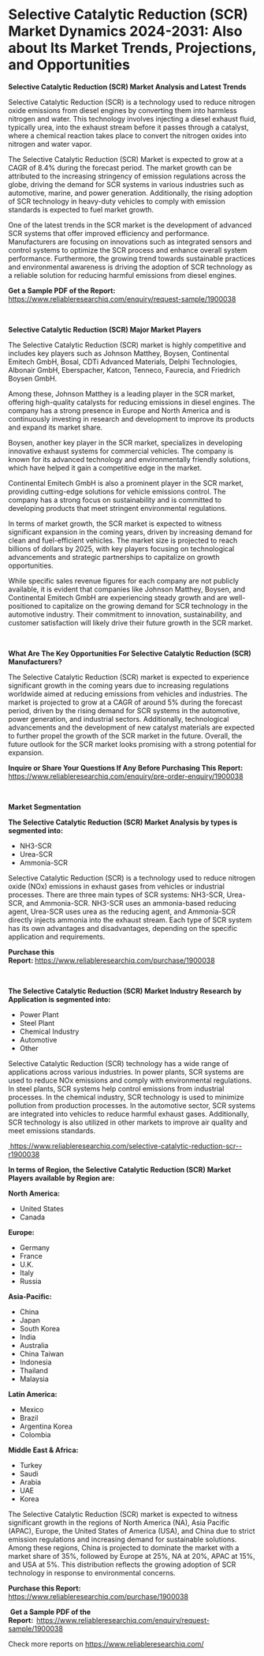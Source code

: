 <p><h1>Selective Catalytic Reduction (SCR) Market Dynamics 2024-2031: Also about Its Market Trends, Projections, and Opportunities</h1></p><p><strong>Selective Catalytic Reduction (SCR) Market Analysis and Latest Trends</strong></p>
<p><p>Selective Catalytic Reduction (SCR) is a technology used to reduce nitrogen oxide emissions from diesel engines by converting them into harmless nitrogen and water. This technology involves injecting a diesel exhaust fluid, typically urea, into the exhaust stream before it passes through a catalyst, where a chemical reaction takes place to convert the nitrogen oxides into nitrogen and water vapor.</p><p>The Selective Catalytic Reduction (SCR) Market is expected to grow at a CAGR of 8.4% during the forecast period. The market growth can be attributed to the increasing stringency of emission regulations across the globe, driving the demand for SCR systems in various industries such as automotive, marine, and power generation. Additionally, the rising adoption of SCR technology in heavy-duty vehicles to comply with emission standards is expected to fuel market growth.</p><p>One of the latest trends in the SCR market is the development of advanced SCR systems that offer improved efficiency and performance. Manufacturers are focusing on innovations such as integrated sensors and control systems to optimize the SCR process and enhance overall system performance. Furthermore, the growing trend towards sustainable practices and environmental awareness is driving the adoption of SCR technology as a reliable solution for reducing harmful emissions from diesel engines.</p></p>
<p><strong>Get a Sample PDF of the Report:&nbsp;</strong> <a href="https://www.reliableresearchiq.com/enquiry/request-sample/1900038">https://www.reliableresearchiq.com/enquiry/request-sample/1900038</a></p>
<p>&nbsp;</p>
<p><strong>Selective Catalytic Reduction (SCR) Major Market Players</strong></p>
<p><p>The Selective Catalytic Reduction (SCR) market is highly competitive and includes key players such as Johnson Matthey, Boysen, Continental Emitech GmbH, Bosal, CDTi Advanced Materials, Delphi Technologies, Albonair GmbH, Eberspacher, Katcon, Tenneco, Faurecia, and Friedrich Boysen GmbH.</p><p>Among these, Johnson Matthey is a leading player in the SCR market, offering high-quality catalysts for reducing emissions in diesel engines. The company has a strong presence in Europe and North America and is continuously investing in research and development to improve its products and expand its market share.</p><p>Boysen, another key player in the SCR market, specializes in developing innovative exhaust systems for commercial vehicles. The company is known for its advanced technology and environmentally friendly solutions, which have helped it gain a competitive edge in the market.</p><p>Continental Emitech GmbH is also a prominent player in the SCR market, providing cutting-edge solutions for vehicle emissions control. The company has a strong focus on sustainability and is committed to developing products that meet stringent environmental regulations.</p><p>In terms of market growth, the SCR market is expected to witness significant expansion in the coming years, driven by increasing demand for clean and fuel-efficient vehicles. The market size is projected to reach billions of dollars by 2025, with key players focusing on technological advancements and strategic partnerships to capitalize on growth opportunities.</p><p>While specific sales revenue figures for each company are not publicly available, it is evident that companies like Johnson Matthey, Boysen, and Continental Emitech GmbH are experiencing steady growth and are well-positioned to capitalize on the growing demand for SCR technology in the automotive industry. Their commitment to innovation, sustainability, and customer satisfaction will likely drive their future growth in the SCR market.</p></p>
<p>&nbsp;</p>
<p><strong>What Are The Key Opportunities For Selective Catalytic Reduction (SCR) Manufacturers?</strong></p>
<p><p>The Selective Catalytic Reduction (SCR) market is expected to experience significant growth in the coming years due to increasing regulations worldwide aimed at reducing emissions from vehicles and industries. The market is projected to grow at a CAGR of around 5% during the forecast period, driven by the rising demand for SCR systems in the automotive, power generation, and industrial sectors. Additionally, technological advancements and the development of new catalyst materials are expected to further propel the growth of the SCR market in the future. Overall, the future outlook for the SCR market looks promising with a strong potential for expansion.</p></p>
<p><strong>Inquire or Share Your Questions If Any Before Purchasing This Report:</strong> <a href="https://www.reliableresearchiq.com/enquiry/pre-order-enquiry/1900038">https://www.reliableresearchiq.com/enquiry/pre-order-enquiry/1900038</a></p>
<p>&nbsp;</p>
<p><strong>Market Segmentation</strong></p>
<p><strong>The Selective Catalytic Reduction (SCR) Market Analysis by types is segmented into:</strong></p>
<p><ul><li>NH3-SCR</li><li>Urea-SCR</li><li>Ammonia-SCR</li></ul></p>
<p><p>Selective Catalytic Reduction (SCR) is a technology used to reduce nitrogen oxide (NOx) emissions in exhaust gases from vehicles or industrial processes. There are three main types of SCR systems: NH3-SCR, Urea-SCR, and Ammonia-SCR. NH3-SCR uses an ammonia-based reducing agent, Urea-SCR uses urea as the reducing agent, and Ammonia-SCR directly injects ammonia into the exhaust stream. Each type of SCR system has its own advantages and disadvantages, depending on the specific application and requirements.</p></p>
<p><strong>Purchase this Report:&nbsp;</strong><a href="https://www.reliableresearchiq.com/purchase/1900038">https://www.reliableresearchiq.com/purchase/1900038</a></p>
<p>&nbsp;</p>
<p><strong>The Selective Catalytic Reduction (SCR) Market Industry Research by Application is segmented into:</strong></p>
<p><ul><li>Power Plant</li><li>Steel Plant</li><li>Chemical Industry</li><li>Automotive</li><li>Other</li></ul></p>
<p><p>Selective Catalytic Reduction (SCR) technology has a wide range of applications across various industries. In power plants, SCR systems are used to reduce NOx emissions and comply with environmental regulations. In steel plants, SCR systems help control emissions from industrial processes. In the chemical industry, SCR technology is used to minimize pollution from production processes. In the automotive sector, SCR systems are integrated into vehicles to reduce harmful exhaust gases. Additionally, SCR technology is also utilized in other markets to improve air quality and meet emissions standards.</p></p>
<p><a href="https://www.reliableresearchiq.com/selective-catalytic-reduction-scr--r1900038">&nbsp;https://www.reliableresearchiq.com/selective-catalytic-reduction-scr--r1900038</a></p>
<p><strong>In terms of Region, the Selective Catalytic Reduction (SCR) Market Players available by Region are:</strong></p>
<p>
    <p> <strong> North America: </strong>
        <ul>
            <li>United States</li>
            <li>Canada</li>
        </ul>
        </p> 
    <p> <strong> Europe: </strong>
        <ul>
            <li>Germany</li>
            <li>France</li>
            <li>U.K.</li>
            <li>Italy</li>
            <li>Russia</li>
        </ul>
        </p> 
    <p> <strong> Asia-Pacific: </strong>
        <ul>
            <li>China</li>
            <li>Japan</li>
            <li>South Korea</li>
            <li>India</li>
            <li>Australia</li>
            <li>China Taiwan</li>
            <li>Indonesia</li>
            <li>Thailand</li>
            <li>Malaysia</li>
        </ul>
        </p> 
    <p> <strong> Latin America: </strong>
        <ul>
            <li>Mexico</li>
            <li>Brazil</li>
            <li>Argentina Korea</li>
            <li>Colombia</li>
        </ul>
        </p> 
    <p> <strong> Middle East & Africa: </strong>
        <ul>
            <li>Turkey</li>
            <li>Saudi</li>
            <li>Arabia</li>
            <li>UAE</li>
            <li>Korea</li>
        </ul>
    </p>
    </p>
<p><p>The Selective Catalytic Reduction (SCR) market is expected to witness significant growth in the regions of North America (NA), Asia Pacific (APAC), Europe, the United States of America (USA), and China due to strict emission regulations and increasing demand for sustainable solutions. Among these regions, China is projected to dominate the market with a market share of 35%, followed by Europe at 25%, NA at 20%, APAC at 15%, and USA at 5%. This distribution reflects the growing adoption of SCR technology in response to environmental concerns.</p></p>
<p><strong>Purchase this Report: </strong><a href="https://www.reliableresearchiq.com/purchase/1900038">https://www.reliableresearchiq.com/purchase/1900038</a></p>
<p>&nbsp;<strong>Get a Sample PDF of the Report:&nbsp;&nbsp;</strong><a href="https://www.reliableresearchiq.com/enquiry/request-sample/1900038">https://www.reliableresearchiq.com/enquiry/request-sample/1900038</a></p>
<p><strong></strong></p>
<p>Check more reports on <a href="https://www.reliableresearchiq.com/">https://www.reliableresearchiq.com/</a></p>